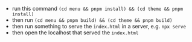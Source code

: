 - run this command `(cd menu && pnpm install) && (cd theme && pnpm install)`
- then run `(cd menu && pnpm build) && (cd theme && pnpm build)`
- then run something to serve the `index.html` in a server, e.g. `npx serve`
- then open the localhost that served the `index.html`

